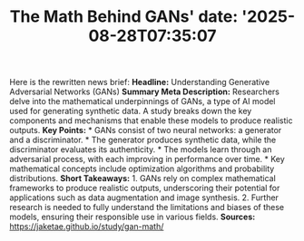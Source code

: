 ﻿---
title: "The Math Behind GANs'
date: '2025-08-28T07:35:07"
category: "Markets"
summary: ""
slug: "the math behind gans"
source_urls:
  - "https://jaketae.github.io/study/gan-math/"
seo:
  title: "The Math Behind GANs | Hash n Hedge'
  description: '"
  keywords: ["news", "markets", "brief"]
---
Here is the rewritten news brief:  **Headline:** Understanding Generative Adversarial Networks (GANs)  **Summary Meta Description:** Researchers delve into the mathematical underpinnings of GANs, a type of AI model used for generating synthetic data. A study breaks down the key components and mechanisms that enable these models to produce realistic outputs.  **Key Points:**  * GANs consist of two neural networks: a generator and a discriminator. * The generator produces synthetic data, while the discriminator evaluates its authenticity. * The models learn through an adversarial process, with each improving in performance over time. * Key mathematical concepts include optimization algorithms and probability distributions.  **Short Takeaways:**  1. GANs rely on complex mathematical frameworks to produce realistic outputs, underscoring their potential for applications such as data augmentation and image synthesis. 2. Further research is needed to fully understand the limitations and biases of these models, ensuring their responsible use in various fields.  **Sources:**  https://jaketae.github.io/study/gan-math/ 
